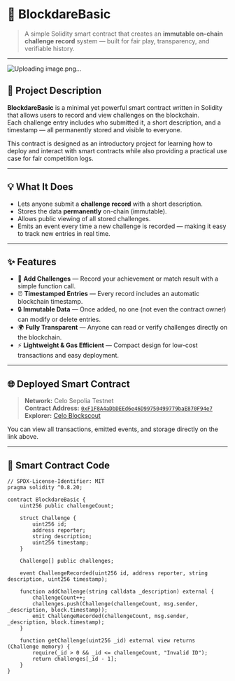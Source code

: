 # 🧱 BlockdareBasic

> A simple Solidity smart contract that creates an **immutable on-chain challenge record** system — built for fair play, transparency, and verifiable history.

---


![Uploading image.png…]()


## 📖 Project Description

**BlockdareBasic** is a minimal yet powerful smart contract written in Solidity that allows users to record and view challenges on the blockchain.  
Each challenge entry includes who submitted it, a short description, and a timestamp — all permanently stored and visible to everyone.

This contract is designed as an introductory project for learning how to deploy and interact with smart contracts while also providing a practical use case for fair competition logs.

---

## 💡 What It Does

- Lets anyone submit a **challenge record** with a short description.  
- Stores the data **permanently** on-chain (immutable).  
- Allows public viewing of all stored challenges.  
- Emits an event every time a new challenge is recorded — making it easy to track new entries in real time.

---

## ✨ Features

- 🧾 **Add Challenges** — Record your achievement or match result with a simple function call.  
- ⏰ **Timestamped Entries** — Every record includes an automatic blockchain timestamp.  
- 🔒 **Immutable Data** — Once added, no one (not even the contract owner) can modify or delete entries.  
- 🌍 **Fully Transparent** — Anyone can read or verify challenges directly on the blockchain.  
- ⚡ **Lightweight & Gas Efficient** — Compact design for low-cost transactions and easy deployment.  

---

## 🌐 Deployed Smart Contract

> **Network:** Celo Sepolia Testnet  
> **Contract Address:** [`0xF1F8A4aDbDEEd6e46D99750499779baE870F94e7`](https://celo-sepolia.blockscout.com/address/0xF1F8A4aDbDEEd6e46D99750499779baE870F94e7)  
> **Explorer:** [Celo Blockscout](https://celo-sepolia.blockscout.com)

You can view all transactions, emitted events, and storage directly on the link above.

---

## 🧠 Smart Contract Code

```solidity
// SPDX-License-Identifier: MIT
pragma solidity ^0.8.20;

contract BlockdareBasic {
    uint256 public challengeCount;

    struct Challenge {
        uint256 id;
        address reporter;
        string description;
        uint256 timestamp;
    }

    Challenge[] public challenges;

    event ChallengeRecorded(uint256 id, address reporter, string description, uint256 timestamp);

    function addChallenge(string calldata _description) external {
        challengeCount++;
        challenges.push(Challenge(challengeCount, msg.sender, _description, block.timestamp));
        emit ChallengeRecorded(challengeCount, msg.sender, _description, block.timestamp);
    }

    function getChallenge(uint256 _id) external view returns (Challenge memory) {
        require(_id > 0 && _id <= challengeCount, "Invalid ID");
        return challenges[_id - 1];
    }
}

